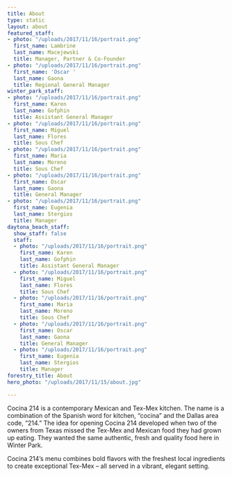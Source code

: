 ```yaml
---
title: About
type: static
layout: about
featured_staff:
- photo: "/uploads/2017/11/16/portrait.png"
  first_name: Lambrine
  last_name: Macejewski
  title: Manager, Partner & Co-Founder
- photo: "/uploads/2017/11/16/portrait.png"
  first_name: 'Oscar '
  last_name: Gaona
  title: Regional General Manager
winter_park_staff:
- photo: "/uploads/2017/11/16/portrait.png"
  first_name: Karen
  last_name: Gofphin
  title: Assistant General Manager
- photo: "/uploads/2017/11/16/portrait.png"
  first_name: Miguel
  last_name: Flores
  title: Sous Chef
- photo: "/uploads/2017/11/16/portrait.png"
  first_name: Maria
  last_name: Moreno
  title: Sous Chef
- photo: "/uploads/2017/11/16/portrait.png"
  first_name: Oscar
  last_name: Gaona
  title: General Manager
- photo: "/uploads/2017/11/16/portrait.png"
  first_name: Eugenia
  last_name: Stergios
  title: Manager
daytona_beach_staff:
  show_staff: false
  staff:
  - photo: "/uploads/2017/11/16/portrait.png"
    first_name: Karen
    last_name: Gofphin
    title: Assistant General Manager
  - photo: "/uploads/2017/11/16/portrait.png"
    first_name: Miguel
    last_name: Flores
    title: Sous Chef
  - photo: "/uploads/2017/11/16/portrait.png"
    first_name: Maria
    last_name: Moreno
    title: Sous Chef
  - photo: "/uploads/2017/11/16/portrait.png"
    first_name: Oscar
    last_name: Gaona
    title: General Manager
  - photo: "/uploads/2017/11/16/portrait.png"
    first_name: Eugenia
    last_name: Stergios
    title: Manager
forestry_title: About
hero_photo: "/uploads/2017/11/15/about.jpg"

---
```

Cocina 214 is a contemporary Mexican and Tex-Mex kitchen. The name is a combination of the Spanish word for kitchen, “cocina” and the Dallas area code, “214.” The idea for opening Cocina 214 developed when two of the owners from Texas missed the Tex-Mex and Mexican food they had grown up eating. They wanted the same authentic, fresh and quality food here in Winter Park.

Cocina 214’s menu combines bold flavors with the freshest local ingredients to create exceptional Tex-Mex – all served in a vibrant, elegant setting.
